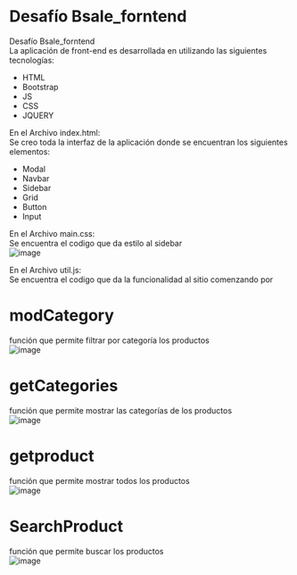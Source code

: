 # Desafío Bsale_forntend
Desafío Bsale_forntend <br>
La aplicación de front-end es desarrollada en utilizando las siguientes tecnologías:<br>

<ul>
  <li>HTML</li>
  <li>Bootstrap</li>
  <li>JS</li>
  <li>CSS</li>
  <li>JQUERY</li>
</ul> 
En el Archivo index.html:<br>
Se creo toda la interfaz de la aplicación donde se encuentran los siguientes elementos:
<ul>
  <li>Modal</li>
  <li>Navbar</li>
  <li>Sidebar</li>
  <li>Grid</li>
  <li>Button</li>
  <li>Input</li>
</ul> 

En el Archivo main.css:<br>
Se encuentra el codigo que da estilo al sidebar
<br>
![image](https://user-images.githubusercontent.com/70005501/201183944-ac4d7e1a-2091-4aa2-b8b3-546c8f5191cb.png)

En el Archivo util.js:<br>
Se encuentra el codigo que da la funcionalidad al sitio comenzando por

# modCategory <br> 
función que permite filtrar por categoría los productos  <br> 
![image](https://user-images.githubusercontent.com/70005501/201210356-1d25e831-1175-4bdc-92c0-ea2f0a6b0f92.png)

# getCategories <br> 
función que permite mostrar las categorías de los productos <br> 
![image](https://user-images.githubusercontent.com/70005501/201210522-be64517f-106a-4cdb-9fdf-0d2a41e370ca.png)

# getproduct<br> 
función que permite mostrar todos los productos <br> 
![image](https://user-images.githubusercontent.com/70005501/201210589-bbbade38-89b0-4030-b798-e289d3ee953c.png)

# SearchProduct <br> 
función que permite buscar los productos <br> 
![image](https://user-images.githubusercontent.com/70005501/201210694-d3734b2a-e3b0-495c-846d-1d76c9167de6.png)
